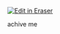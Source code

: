 <p><a target="_blank" href="https://eraser-qa.web.app/workspace/i0GYdFBeFY4dUW3naWNK" id="edit-in-eraser-github-link"><img alt="Edit in Eraser" src="https://firebasestorage.googleapis.com/v0/b/second-petal-295822.appspot.com/o/images%2Fgithub%2FOpen%20in%20Eraser.svg?alt=media&amp;token=968381c8-a7e7-472a-8ed6-4a6626da5501"></a></p>

achive me


<!--- Eraser file: https://eraser-qa.web.app/workspace/i0GYdFBeFY4dUW3naWNK --->